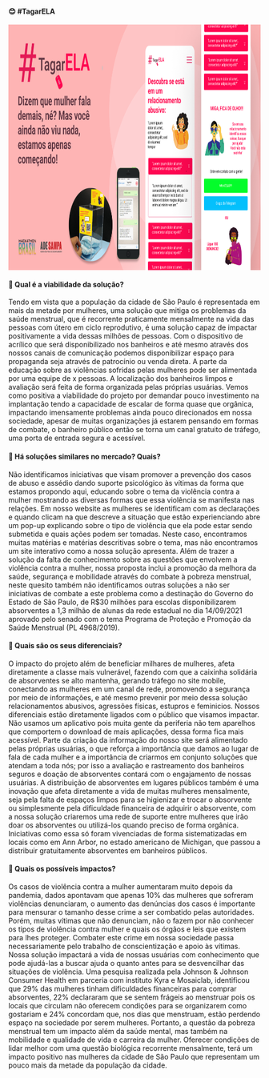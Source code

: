
#### :blush: #TagarELA
 <img align="center" alt="site_apple" height="491" width="1080" src="https://github.com/juniatech/hackathona-projeto-tagarela/blob/main/img/01_Desing_Produto_Final.png" />
 
#### 🔷 Qual é a viabilidade da solução? 

   Tendo em vista que a população da cidade de São Paulo é representada em mais da metade por
   mulheres, uma solução que mitiga os problemas da saúde menstrual, que é recorrente praticamente
   mensalmente na vida das pessoas com útero em ciclo reprodutivo, é uma solução capaz de impactar
   positivamente a vida dessas milhões de pessoas. Com o dispositivo de acrílico que será
   disponibilizado nos banheiros e até mesmo através dos nossos canais de comunicação podemos
   disponibilizar espaço para propaganda seja através de patrocínio ou venda direta.
   A parte da educação sobre as violências sofridas pelas mulheres pode ser alimentada por uma
   equipe de x pessoas.
   A localização dos banheiros limpos e avaliação será feita de forma organizada pelas próprias
   usuárias.
   Vemos como positiva a viabilidade do projeto por demandar pouco investimento na implantação
   tendo a capacidade de escalar de forma quase que orgânica, impactando imensamente problemas
   ainda pouco direcionados em nossa sociedade, apesar de muitas organizações já estarem pensando
   em formas de combate, o banheiro público então se torna um canal gratuito de tráfego, uma porta de
   entrada segura e acessível.

#### 🔷 Há soluções similares no mercado? Quais?

   Não identificamos iniciativas que visam promover a prevenção dos casos de abuso e assédio dando
   suporte psicológico às vítimas da forma que estamos propondo aqui, educando sobre o tema da
   violência contra a mulher mostrando as diversas formas que essa violência se manifesta nas
   relações. Em nosso website as mulheres se identificam com as declarações e quando clicam na que
   descreve a situação que estão experienciando abre um pop-up explicando sobre o tipo de violência
   que ela pode estar sendo submetida e quais ações podem ser tomadas. Neste caso, encontramos
   muitas matérias e matérias descritivas sobre o tema, mas não encontramos um site interativo como a
   nossa solução apresenta.
   Além de trazer a solução da falta de conhecimento sobre as questões que envolvem a violência
   contra a mulher, nossa proposta inclui a promoção da melhora da saúde, segurança e mobilidade
   através do combate à pobreza menstrual, neste quesito também não identificamos outras soluções a
   não ser iniciativas de combate a este problema como a destinação do Governo do Estado de São
   Paulo, de R$30 milhões para escolas disponibilizarem absorventes a 1,3 milhão de alunas da rede
   estadual no dia 14/09/2021 aprovado pelo senado com o tema Programa de Proteção e Promoção da
   Saúde Menstrual (PL 4968/2019).

#### 🔷 Quais são os seus diferenciais?

   O impacto do projeto além de beneficiar milhares de mulheres, afeta diretamente a classe mais
   vulnerável, fazendo com que a caixinha solidária de absorventes se alto mantenha, gerando tráfego
   no site mobile, conectando as mulheres em um canal de rede, promovendo a segurança por meio de
   informações, e até mesmo prevenir por meio dessa solução relacionamentos abusivos, agressões
   físicas, estupros e feminicios.
   Nossos diferenciais estão diretamente ligados com o público que visamos impactar. Não usamos um
   aplicativo pois muita gente da periferia não tem aparelhos que comportem o download de mais
   aplicações, dessa forma fica mais acessível. Parte da criação da informação do nosso site será
   alimentado pelas próprias usuárias, o que reforça a importância que damos ao lugar de fala de cada
   mulher e a importância de criarmos em conjunto soluções que atendam a toda nós; por isso a
   avaliação e rastreamento dos banheiros seguros e doação de absorventes contará com o
   engajamento de nossas usuárias. A distribuição de absorventes em lugares públicos também é uma
   inovação que afeta diretamente a vida de muitas mulheres mensalmente, seja pela falta de espaços
   limpos para se higienizar e trocar o absorvente ou simplesmente pela dificuldade financeira de
   adquirir o absorvente, com a nossa solução criaremos uma rede de suporte entre mulheres que irão
   doar os absorventes ou utilizá-los quando preciso de forma orgânica. Iniciativas como essa só foram
   vivenciadas de forma sistematizadas em locais como em Ann Arbor, no estado americano de
   Michigan, que passou a distribuir gratuitamente absorventes em banheiros públicos.

#### 🔷 Quais os possíveis impactos?

   Os casos de violência contra a mulher aumentaram muito depois da pandemia, dados apontavam
   que apenas 10% das mulheres que sofreram violências denunciaram, o aumento das denúncias dos
   casos é importante para mensurar o tamanho desse crime a ser combatido pelas autoridades.
   Porém, muitas vítimas que não denunciam, não o fazem por não conhecer os tipos de violência
   contra mulher e quais os órgãos e leis que existem para lhes proteger. Combater este crime em
   nossa sociedade passa necessariamente pelo trabalho de conscientização e apoio às vítimas. Nossa
   solução impactará a vida de nossas usuárias com conhecimento que pode ajudá-las a buscar ajuda o
   quanto antes para se desvencilhar das situações de violência.
   Uma pesquisa realizada pela Johnson & Johnson Consumer Health em parceria com instituto Kyra e
   Mosaiclab, identificou que 29% das mulheres tinham dificuldades financeiras para comprar
   absorventes, 22% declararam que se sentem frágeis ao menstruar pois os locais que circulam não
   oferecem condições para se organizarem como gostariam e 24% concordam que, nos dias que
   menstruam, estão perdendo espaço na sociedade por serem mulheres. Portanto, a questão da
   pobreza menstrual tem um impacto além da saúde mental, mas também na mobilidade e qualidade
   de vida e carreira da mulher. Oferecer condições de lidar melhor com uma questão biológica
   recorrente mensalmente, terá um impacto positivo nas mulheres da cidade de São Paulo que
   representam um pouco mais da metade da população da cidade.
